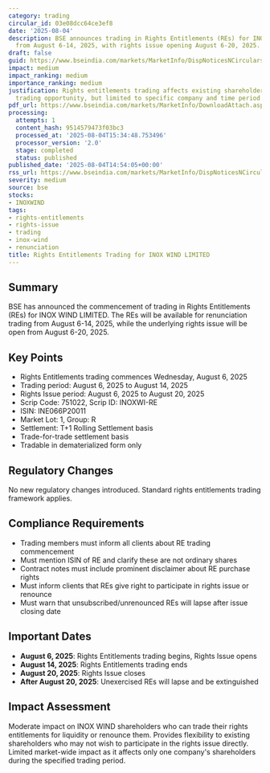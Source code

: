```yaml
---
category: trading
circular_id: 03e08dcc64ce3ef8
date: '2025-08-04'
description: BSE announces trading in Rights Entitlements (REs) for INOX WIND LIMITED
  from August 6-14, 2025, with rights issue opening August 6-20, 2025.
draft: false
guid: https://www.bseindia.com/markets/MarketInfo/DispNoticesNCirculars.aspx?Noticeid={1B916D1F-8980-43DA-9223-E0B136213190}&noticeno=20250804-55&dt=08/04/2025&icount=55&totcount=55&flag=0
impact: medium
impact_ranking: medium
importance_ranking: medium
justification: Rights entitlements trading affects existing shareholders and provides
  trading opportunity, but limited to specific company and time period
pdf_url: https://www.bseindia.com/markets/MarketInfo/DownloadAttach.aspx?id=20250804-55&attachedId=
processing:
  attempts: 1
  content_hash: 9514579473f03bc3
  processed_at: '2025-08-04T15:34:48.753496'
  processor_version: '2.0'
  stage: completed
  status: published
published_date: '2025-08-04T14:54:05+00:00'
rss_url: https://www.bseindia.com/markets/MarketInfo/DispNoticesNCirculars.aspx?Noticeid={1B916D1F-8980-43DA-9223-E0B136213190}&noticeno=20250804-55&dt=08/04/2025&icount=55&totcount=55&flag=0
severity: medium
source: bse
stocks:
- INOXWIND
tags:
- rights-entitlements
- rights-issue
- trading
- inox-wind
- renunciation
title: Rights Entitlements Trading for INOX WIND LIMITED
---
```


## Summary

BSE has announced the commencement of trading in Rights Entitlements (REs) for INOX WIND LIMITED. The REs will be available for renunciation trading from August 6-14, 2025, while the underlying rights issue will be open from August 6-20, 2025.

## Key Points

- Rights Entitlements trading commences Wednesday, August 6, 2025
- Trading period: August 6, 2025 to August 14, 2025
- Rights Issue period: August 6, 2025 to August 20, 2025
- Scrip Code: 751022, Scrip ID: INOXWI-RE
- ISIN: INE066P20011
- Market Lot: 1, Group: R
- Settlement: T+1 Rolling Settlement basis
- Trade-for-trade settlement basis
- Tradable in dematerialized form only

## Regulatory Changes

No new regulatory changes introduced. Standard rights entitlements trading framework applies.

## Compliance Requirements

- Trading members must inform all clients about RE trading commencement
- Must mention ISIN of RE and clarify these are not ordinary shares
- Contract notes must include prominent disclaimer about RE purchase rights
- Must inform clients that REs give right to participate in rights issue or renounce
- Must warn that unsubscribed/unrenounced REs will lapse after issue closing date

## Important Dates

- **August 6, 2025**: Rights Entitlements trading begins, Rights Issue opens
- **August 14, 2025**: Rights Entitlements trading ends
- **August 20, 2025**: Rights Issue closes
- **After August 20, 2025**: Unexercised REs will lapse and be extinguished

## Impact Assessment

Moderate impact on INOX WIND shareholders who can trade their rights entitlements for liquidity or renounce them. Provides flexibility to existing shareholders who may not wish to participate in the rights issue directly. Limited market-wide impact as it affects only one company's shareholders during the specified trading period.